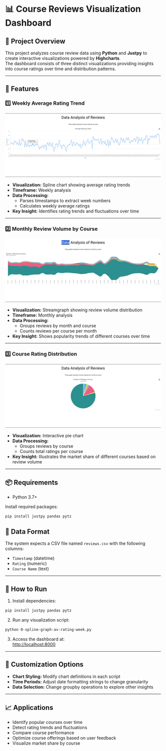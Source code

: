 # 📊 Course Reviews Visualization Dashboard

## 📝 Project Overview
This project analyzes course review data using **Python** and **Justpy** to create interactive visualizations powered by **Highcharts**.  
The dashboard consists of three distinct visualizations providing insights into course ratings over time and distribution patterns.

---

## 🌟 Features

### 1️⃣ Weekly Average Rating Trend
![Weekly Average Rating Trend](imgs/spline_graph.png)

- **Visualization:** Spline chart showing average rating trends  
- **Timeframe:** Weekly analysis  
- **Data Processing:**
  - Parses timestamps to extract week numbers
  - Calculates weekly average ratings
- **Key Insight:** Identifies rating trends and fluctuations over time

---

### 2️⃣ Monthly Review Volume by Course
![Monthly Review Volume by Course](imgs/stream_graph.png)

- **Visualization:** Streamgraph showing review volume distribution
- **Timeframe:** Monthly analysis
- **Data Processing:**
  - Groups reviews by month and course
  - Counts reviews per course per month
- **Key Insight:** Shows popularity trends of different courses over time

---

### 3️⃣ Course Rating Distribution
![Course Rating Distribution](imgs/pie_graph.png)

- **Visualization:** Interactive pie chart
- **Data Processing:**
  - Groups reviews by course
  - Counts total ratings per course
- **Key Insight:** Illustrates the market share of different courses based on review volume

---

## 📦 Requirements
- Python 3.7+

Install required packages:
```bash
pip install justpy pandas pytz
```
## 📄 Data Format
The system expects a CSV file named `reviews.csv` with the following columns:
- `Timestamp` (datetime)
- `Rating` (numeric)
- `Course Name` (text)

---

## 🚀 How to Run
1. Install dependencies:
```bash
pip install justpy pandas pytz
```
2. Run any visualization script:
```bash
python 0-spline-graph-av-rating-week.py
```
3. Access the dashboard at:  
[http://localhost:8000](http://localhost:8000)

---

## 🎨 Customization Options
- **Chart Styling:** Modify chart definitions in each script
- **Time Periods:** Adjust date formatting strings to change granularity
- **Data Selection:** Change groupby operations to explore other insights

---

## 📈 Applications
- Identify popular courses over time
- Detect rating trends and fluctuations
- Compare course performance
- Optimize course offerings based on user feedback
- Visualize market share by course